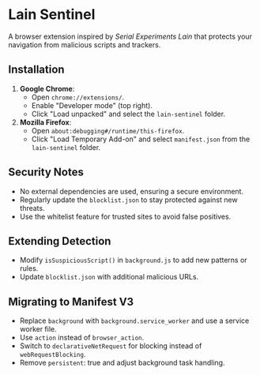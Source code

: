 # Lain Sentinel

A browser extension inspired by *Serial Experiments Lain* that protects your navigation from malicious scripts and trackers.

## Installation

1. **Google Chrome**:
   - Open `chrome://extensions/`.
   - Enable "Developer mode" (top right).
   - Click "Load unpacked" and select the `lain-sentinel` folder.
2. **Mozilla Firefox**:
   - Open `about:debugging#/runtime/this-firefox`.
   - Click "Load Temporary Add-on" and select `manifest.json` from the `lain-sentinel` folder.

## Security Notes
- No external dependencies are used, ensuring a secure environment.
- Regularly update the `blocklist.json` to stay protected against new threats.
- Use the whitelist feature for trusted sites to avoid false positives.

## Extending Detection
- Modify `isSuspiciousScript()` in `background.js` to add new patterns or rules.
- Update `blocklist.json` with additional malicious URLs.

## Migrating to Manifest V3
- Replace `background` with `background.service_worker` and use a service worker file.
- Use `action` instead of `browser_action`.
- Switch to `declarativeNetRequest` for blocking instead of `webRequestBlocking`.
- Remove `persistent`: true and adjust background task handling.